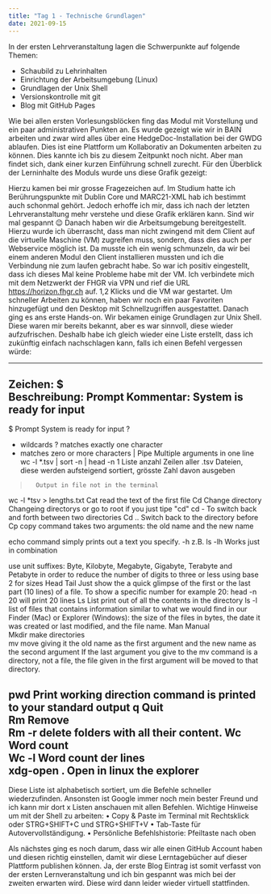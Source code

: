 ```yaml
---
title: "Tag 1 - Technische Grundlagen"
date: 2021-09-15
---
```


In der ersten Lehrveranstaltung lagen die Schwerpunkte auf folgende Themen:
- Schaubild zu Lehrinhalten
- Einrichtung der Arbeitsumgebung (Linux)
- Grundlagen der Unix Shell
- Versionskontrolle mit git
- Blog mit GitHub Pages

Wie bei allen ersten Vorlesungsblöcken fing das Modul mit Vorstellung und ein paar administrativen Punkten an. Es wurde gezeigt wie wir in BAIN arbeiten und zwar wird alles über eine HedgeDoc-Installation bei der GWDG ablaufen. Dies ist eine Plattform um Kollaborativ an Dokumenten arbeiten zu können. Dies kannte ich bis zu diesem Zeitpunkt noch nicht. Aber man findet sich, dank einer kurzen Einführung schnell zurecht. 
Für den Überblick der Lerninhalte des Moduls wurde uns diese Grafik gezeigt:
 
Hierzu kamen bei mir grosse Fragezeichen auf. Im Studium hatte ich Berührungspunkte mit Dublin Core und MARC21-XML hab ich bestimmt auch schonmal gehört. Jedoch erhoffe ich mir, dass ich nach der letzten Lehrveranstaltung mehr verstehe und diese Grafik erklären kann. Sind wir mal gespannt 😉
Danach haben wir die Arbeitsumgebung bereitgestellt. Hierzu wurde ich überrascht, dass man nicht zwingend mit dem Client auf die virtuelle Maschine (VM) zugreifen muss, sondern, dass dies auch per Webservice möglich ist. Da musste ich ein wenig schmunzeln, da wir bei einem anderen Modul den Client installieren mussten und ich die Verbindung nie zum laufen gebracht habe. So war ich positiv eingestellt, dass ich dieses Mal keine Probleme habe mit der VM. 
Ich verbindete mich mit dem Netzwerkt der FHGR via VPN und rief die URL https://horizon.fhgr.ch auf. 1,2 Klicks und die VM war gestartet. Um schneller Arbeiten zu können, haben wir noch ein paar Favoriten hinzugefügt und den Desktop mit Schnellzugriffen ausgestattet. Danach ging es ans erste Hands-on. Wir bekamen einige Grundlagen zur Unix Shell. Diese waren mir bereits bekannt, aber es war sinnvoll, diese wieder aufzufrischen. Deshalb habe ich gleich wieder eine Liste erstellt, dass ich zukünftig einfach nachschlagen kann, falls ich einen Befehl vergessen würde:

---
Zeichen: $	
Beschreibung: Prompt
Kommentar: System is ready for input
---

$	Prompt	System is ready for input
?
*	wildcards	? matches exactly one character
* matches zero or more characters
|	Pipe	Multiple arguments in one line
wc -l *.tsv | sort -n | head -n 1
Liste anzahl Zeilen aller .tsv Dateien, diese werden aufsteigend sortiert, grösste Zahl davon ausgeben
>	 	Output in file not in the terminal
wc -l *tsv > lengths.txt
Cat	 	read the text of the first file
Cd	Change directory	Changeing directorys or go to root if you just tipe "cd"
cd -	 	To switch back and forth between two directories
Cd ..	 	Switch back to the directory before
Cp	copy	command takes two arguments: the old name and the new name
 
echo	 	command simply prints out a text you specify.
-h
z.B. ls -lh	 	Works just in combination
 
use unit suffixes: Byte, Kilobyte, Megabyte, Gigabyte, Terabyte and Petabyte in order to reduce the number of digits to three or less using base 2 for sizes
Head
Tail	 	Just show the a quick glimpse of the first or the last part (10 lines) of a file.
To show a specific number for example 20: 
head -n 20 will print 20 lines
Ls	List	 print out of all the contents in the directory
ls -l
 	 	list of files that contains information similar to what we would find in our Finder (Mac) or Explorer (Windows): the size of the files in bytes, the date it was created or last modified, and the file name.
Man	Manual	 
Mkdir	make directories	 
mv	move	giving it the old name as the first argument and the new name as the second argument
If the last argument you give to the mv command is a directory, not a file, the file given in the first argument will be moved to that directory.
 
 
pwd	Print working direction	command is printed to your standard output
q	Quit	 
Rm	Remove	 
Rm -r	 	delete folders with all their content.
Wc	Word count	 
Wc -l	Word count der lines	 
xdg-open .	 	Open in linux the explorer
---

Diese Liste ist alphabetisch sortiert, um die Befehle schneller wiederzufinden. Ansonsten ist Google immer noch mein bester Freund und ich kann mir dort x Listen anschauen mit allen Befehlen.
Wichtige Hinweise um mit der Shell zu arbeiten:
•	Copy & Paste im Terminal mit Rechtsklick oder STRG+SHIFT+C und STRG+SHIFT+V
•	Tab-Taste für Autovervollständigung.
•	Persönliche Befehlshistorie: Pfeiltaste nach oben

Als nächstes ging es noch darum, dass wir alle einen GitHub Account haben und diesen richtig einstellen, damit wir diese Lerntagebücher auf dieser Plattform publishen können. 
Ja, der erste Blog Eintrag ist somit verfasst von der ersten Lernveranstaltung und ich bin gespannt was mich bei der zweiten erwarten wird. Diese wird dann leider wieder virtuell stattfinden. 
